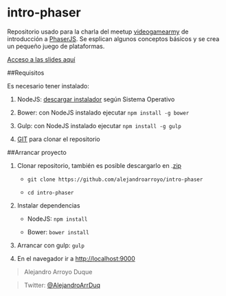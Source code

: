 intro-phaser
============

Repositorio usado para la charla del meetup [videogamearmy](http://www.meetup.com/videogamearmy/events/213977252/) de introducción a [PhaserJS](http://docs.phaser.io/). Se esplican algunos conceptos básicos y se crea un pequeño juego de plataformas.

[Acceso a las slides aquí](http://slides.com/alejandroarroyo/intro-phaserjs)

##Requisitos

Es necesario tener instalado:

1. NodeJS: [descargar instalador](http://nodejs.org/) según Sistema Operativo

2. Bower: con NodeJS instalado ejecutar `npm install -g bower`

3. Gulp: con NodeJS instalado ejecutar `npm install -g gulp`

4. [GIT](http://git-scm.com/) para clonar el repositorio

##Arrancar proyecto

1. Clonar repositorio, también es posible descargarlo en .[zip](https://github.com/alejandroarroyo/intro-phaser/archive/master.zip)
    
    + `git clone https://github.com/alejandroarroyo/intro-phaser`

    + `cd intro-phaser`

2. Instalar dependencias

    + NodeJS: `npm install`
    
    + Bower: `bower install`
    
3. Arrancar con gulp: `gulp`

4. En el navegador ir a  [http://localhost:9000](http://localhost:9000)


> Alejandro Arroyo Duque

> Twitter: [@AlejandroArrDuq](https://twitter.com/AlejandroArrDuq)